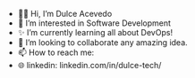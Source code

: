- 👩‍💻  Hi, I’m Dulce Acevedo
- 🚀 I’m interested in Software Development
- ✨ I’m currently learning all about DevOps!
- 💞️ I’m looking to collaborate any amazing idea.
- 📫 How to reach me:
- 🌐 linkedin: linkedin.com/in/dulce-tech/
